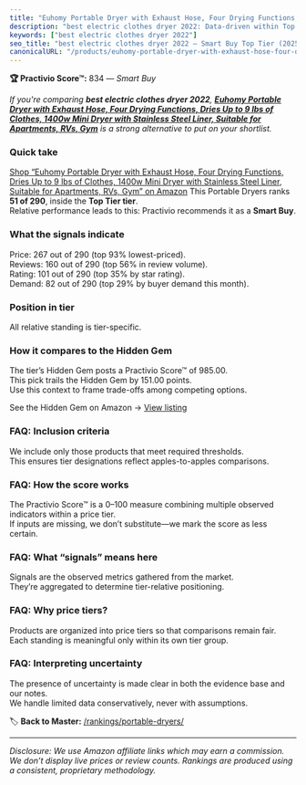 ```yaml
---
title: "Euhomy Portable Dryer with Exhaust Hose, Four Drying Functions, Dries Up to 9 lbs of Clothes, 1400w Mini Dryer with Stainless Steel Liner, Suitable for Apartments, RVs, Gym"
description: "best electric clothes dryer 2022: Data-driven within Top Tier ranking using the Practivio Score™. Positioned by quality, value, demand, findability, momentum."
keywords: ["best electric clothes dryer 2022"]
seo_title: "best electric clothes dryer 2022 — Smart Buy Top Tier (2025)"
canonicalURL: "/products/euhomy-portable-dryer-with-exhaust-hose-four-drying-functions-dries-up-to-9-lbs-of-clothes-1400w-mini-dryer-with-stainless-steel-liner-suitable-for-apartments-rvs-gym-B0DKHWSG12/"
---
```


**🏆 Practivio Score™:** 834 — _Smart Buy_


*If you're comparing **best electric clothes dryer 2022**, **[Euhomy Portable Dryer with Exhaust Hose, Four Drying Functions, Dries Up to 9 lbs of Clothes, 1400w Mini Dryer with Stainless Steel Liner, Suitable for Apartments, RVs, Gym](https://www.amazon.com/dp/B0DKHWSG12?tag=practivio-20)** is a strong alternative to put on your shortlist.*
### Quick take
[Shop “Euhomy Portable Dryer with Exhaust Hose, Four Drying Functions, Dries Up to 9 lbs of Clothes, 1400w Mini Dryer with Stainless Steel Liner, Suitable for Apartments, RVs, Gym” on Amazon](https://www.amazon.com/dp/B0DKHWSG12?tag=practivio-20)
This Portable Dryers ranks **51 of 290**, inside the **Top Tier tier**.  
Relative performance leads to this: Practivio recommends it as a **Smart Buy**.

### What the signals indicate
Price: 267 out of 290 (top 93% lowest-priced).  
Reviews: 160 out of 290 (top 56% in review volume).  
Rating: 101 out of 290 (top 35% by star rating).  
Demand: 82 out of 290 (top 29% by buyer demand this month).

### Position in tier
All relative standing is tier-specific.

### How it compares to the Hidden Gem
The tier’s Hidden Gem posts a Practivio Score™ of 985.00.  
This pick trails the Hidden Gem by 151.00 points.  
Use this context to frame trade-offs among competing options.  

See the Hidden Gem on Amazon → [View listing](https://www.amazon.com/dp/B0799Q45TT?tag=practivio-20)

### FAQ: Inclusion criteria
We include only those products that meet required thresholds.  
This ensures tier designations reflect apples-to-apples comparisons.

### FAQ: How the score works
The Practivio Score™ is a 0–100 measure combining multiple observed indicators within a price tier.  
If inputs are missing, we don’t substitute—we mark the score as less certain.

### FAQ: What “signals” means here
Signals are the observed metrics gathered from the market.  
They’re aggregated to determine tier-relative positioning.

### FAQ: Why price tiers?
Products are organized into price tiers so that comparisons remain fair.  
Each standing is meaningful only within its own tier group.

### FAQ: Interpreting uncertainty
The presence of uncertainty is made clear in both the evidence base and our notes.  
We handle limited data conservatively, never with assumptions.


🏷️ **Back to Master:** [/rankings/portable-dryers/](/rankings/portable-dryers/)

---
_Disclosure: We use Amazon affiliate links which may earn a commission. We don’t display live prices or review counts. Rankings are produced using a consistent, proprietary methodology._
